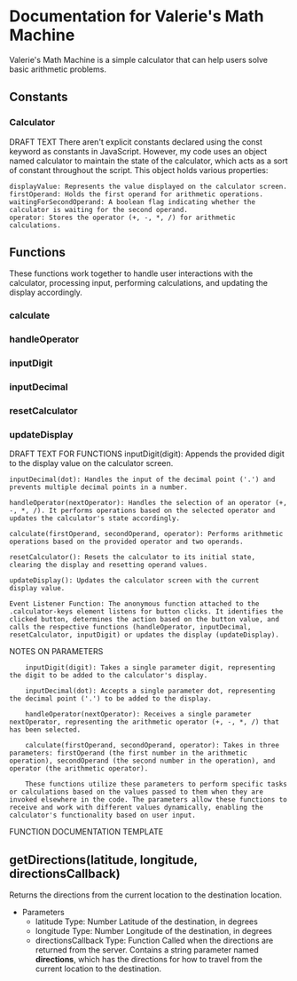 # Documentation for Valerie's Math Machine
Valerie's Math Machine is a simple calculator that can help users solve basic arithmetic problems. 

## Constants

### Calculator

DRAFT TEXT
There aren't explicit constants declared using the const keyword as constants in JavaScript. However, my code uses an object named calculator to maintain the state of the calculator, which acts as a sort of constant throughout the script. This object holds various properties:

    displayValue: Represents the value displayed on the calculator screen.
    firstOperand: Holds the first operand for arithmetic operations.
    waitingForSecondOperand: A boolean flag indicating whether the calculator is waiting for the second operand.
    operator: Stores the operator (+, -, *, /) for arithmetic calculations.



## Functions
These functions work together to handle user interactions with the calculator, processing input, performing calculations, and updating the display accordingly.

### calculate

### handleOperator

### inputDigit

### inputDecimal

### resetCalculator

### updateDisplay

DRAFT TEXT FOR FUNCTIONS
    inputDigit(digit): Appends the provided digit to the display value on the calculator screen.

    inputDecimal(dot): Handles the input of the decimal point ('.') and prevents multiple decimal points in a number.

    handleOperator(nextOperator): Handles the selection of an operator (+, -, *, /). It performs operations based on the selected operator and updates the calculator's state accordingly.

    calculate(firstOperand, secondOperand, operator): Performs arithmetic operations based on the provided operator and two operands.

    resetCalculator(): Resets the calculator to its initial state, clearing the display and resetting operand values.

    updateDisplay(): Updates the calculator screen with the current display value.

    Event Listener Function: The anonymous function attached to the .calculator-keys element listens for button clicks. It identifies the clicked button, determines the action based on the button value, and calls the respective functions (handleOperator, inputDecimal, resetCalculator, inputDigit) or updates the display (updateDisplay).

NOTES ON PARAMETERS

        inputDigit(digit): Takes a single parameter digit, representing the digit to be added to the calculator's display.

        inputDecimal(dot): Accepts a single parameter dot, representing the decimal point ('.') to be added to the display.

        handleOperator(nextOperator): Receives a single parameter nextOperator, representing the arithmetic operator (+, -, *, /) that has been selected.

        calculate(firstOperand, secondOperand, operator): Takes in three parameters: firstOperand (the first number in the arithmetic operation), secondOperand (the second number in the operation), and operator (the arithmetic operator).

        These functions utilize these parameters to perform specific tasks or calculations based on the values passed to them when they are invoked elsewhere in the code. The parameters allow these functions to receive and work with different values dynamically, enabling the calculator's functionality based on user input.


FUNCTION DOCUMENTATION TEMPLATE
## getDirections(latitude, longitude, directionsCallback)
Returns the directions from the current location to the destination location.
- Parameters
    - latitude
    Type: Number
    Latitude of the destination, in degrees
    - longitude
    Type: Number
    Longitude of the destination, in degrees
    - directionsCallback
    Type: Function
    Called when the directions are returned from the server. Contains a string parameter named **directions**, which has the directions for how to travel from the current location to the destination.

